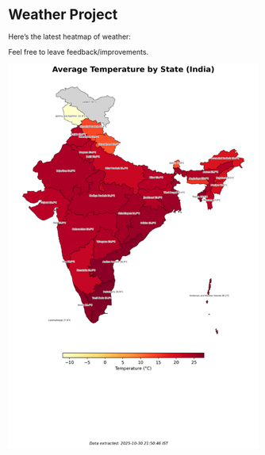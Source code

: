 # Weather Project

Here’s the latest heatmap of weather:

Feel free to leave feedback/improvements.

![India Heatmap](docs/assets/india_heatmap.png?v=039060)
